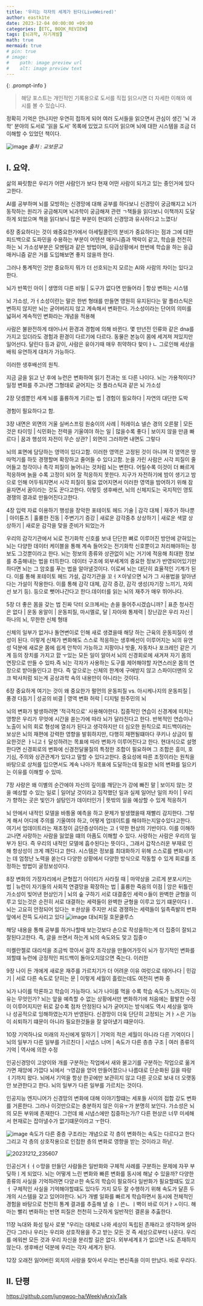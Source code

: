 ```yaml
---
title: '우리는 각자의 세계가 된다(LiveWeired)'
author: eastk1te
date: 2023-12-04 00:00:00 +09:00
categories: [ETC, BOOK_REVIEW]
tags: [뇌과학, 자기계발]
math: true
mermaid: true
# pin: true
# image:
#    path: image preview url
#    alt: image preview text
---
```


{: .prompt-info }
> 해당 포스트는 개인적인 기록용으로 도서를 직접 읽으시면 더 자세한 이해와 예시를 볼 수 있습니다.

정확히 기억은 안나지만 우연히 접하게 되어 여러 도서들을 읽으면서 관심이 생긴 '뇌 과학' 분야의 도서로 '읽을 도서' 목록에 있었고 드디어 읽으며 뇌에 대한 시스템을 조금 더 이해할 수 있었던 책이다.

![image](https://contents.kyobobook.co.kr/sih/fit-in/458x0/pdt/9788925577227.jpg)
_출처 : 교보문고_

## I. 요약.



삶의 짜릿함은 우리가 어떤 사람인가 보다 현재 어떤 사람이 되가고 있는 중인거에 있다고한다.

AI를 공부하며 뇌를 모방하는 신경망에 대해 공부를 하다보니 신경망이 궁금해지고 뇌가 동작하는 원리가 궁금해지며 뇌과학이 궁금해져 관련 ㄱ책들을 읽다보니 이책까지 도달하게 되었으며 책을 읽다보니 많은 부분이 현대의 신경망과 유사하다고 느꼈다/

6장
중요하다는 것이 왜중요한가에서 아세틸콜린의 분비가 중요하다는 점과 그에 대한 피드백으로 도파민을 수용하는 부분이 어텐션 매커니즘과 맥락이 같고, 학습을 천천히 하는 뇌 가소성부분은 모멘텀과 같은 방법이며, 응급상황에서 한번에 학습을 하는 응급 매커니즘 같은 거를 도입해보면 좋지 않을까 한다.

그러나 통계적인 것만 중요하지 뭐가 더 선호되는지 모르는 AI와 사람의 차이는 있다고 한다.




뇌가 반쪽인 아이 | 생명의 다른 비밀 | 도구가 없다면 만들어라 | 항상 변하는 시스템

뇌 가소성, 가ㅓ소성이란는 말은 한번 형태를 만들면 영원히 유지된다는 말 플라스틱은 변하지 않지만 뇌는 굳어버리지 않고 계속해서 변화한다. 가소성이라는 단어의 의미를 넓혀서 계속적인 변화라는 개념을 적용해 


사람은 불완전하게 태어나서 환경과 경험에 의해 바뀐다. 몇 만년전 인류와 같은 dna를 가지고 있더라도 경험과 환경이 다르기에 다르다. 동물은 본능이 몸에 세겨져 져있지만 일어선다. 달린다 등과 같이, 사람은 유아기때 매우 취약하다 핮미ㅏㄴ 그로인해 세상을 배워 유연하게 대처가 가능하다.

이러한 생후배선의 원칙.

지금 글을 읽고 난 후에 뉴런은 변화하여 읽기 전과는 또 다른 나이다. 
뇌는 가용적이다? 일정 변화를 주고나면 그형태로 굳어지는 것 플라스틱과 같은 뇌 가소성


2장 덧셈뿐인 세계
뇌를 훌륭하게 기르는 법 | 경험이 필요하다 | 자연의 대단한 도박

경험이 필요하다고 함.


3장 내면은 외면의 거울
실버스프링 원숭이의 사례 | 허레이쇼 넬슨 경의 오른팔 | 모든 것은 타이밍 | 식민화는 전력을 기울여야 하는 일 | 많을수록 좋다 | 보이지 않을 만큼 빠르다 | 꿈과 행성의 자전이 무슨 상관? | 외면이 그러하면 내면도 그렇다

뇌의 표면에 담당하는 영역이 있다고함. 이러한 영역은 고정된 것이 아니며 각 영역은 땅따먹기를 하듯 경쟁할며 확장하고 줄어들 수 있다고함.
눈을 가린 사람은 시각 피질이 줄어들고 청각이나 촉각 피질이 늘어나는 것처럼 뇌는 변한다. 어릴수록 이것이 더 빠르게 적응하며 늙을 수록 고정이 되어 잘 적응하지 못한다.
지구가 자전하기에 밤이 생기고 밤으로 인해 어두워지면서 시각 피질이 필요 없어지면서 이러한 영역을 밤어하기 위해 잠을자면서 꿈이라는 것도 꾼다고한다. 이렇듯 생후배션, 뇌의 신체지도는 국지적인 영토 경쟁의 결과로 만들어진다고한다.

4장 입력 자료 이용하기
행성을 장악한 포테이토 헤드 기술 | 감각 대체 | 재주가 하나뿐 | 아이튠즈 | 훌륭한 진동 | 주변기기 증강 | 새로운 감각중추 상상하기 | 새로운 색깔 상상하기 | 새로운 감각을 맞을 준비가 되었는가

우리의 감각기관에서 뇌로 전기화학 신호를 보내 단단한 뼈로 이루어진 방안에 갇혀있는 뇌는 다양한 데이터 케이블을 통해 계속 들어오는 전기화학 신호뿐이고 처리해야하는 정보도 그것뿐이라고 한다. 
 뇌는 정보의 종류와 상관없이 뇌는 거기에 적응해 최대한 정보를 추출해내는 법을 터득한다. 데이터 구조에 외부세계의 중요한 정보가 반영되어있기만 하다면 뇌는 그 암호를 푸는 법을 알아낼것이다. 이로써 뇌는 대단히 효율적인 기계가 된다. 이를 통해 포테이토 헤드 가설, 감각기관을 꼬ㅓㅈ아넣으면 뇌가 그 사용법을 알아낸다는 가설이 작용한다. 이를 통해 감각 대체, 감각 증강, 감각 생성(자기장 느끼기, 자외선 보기 등). 등으로 뻣어나간다고 한다.데이터를 읽는 뇌의 재주가 매우 뛰어나다.



5장 더 좋은 몸을 갖는 법
진짜 닥터 오크께서는 손을 들어주시겠습니까? | 표준 청사진은 없다 | 운동 옹알이 | 운동피질, 마시멜로, 달 | 자아와 통제력 | 장난감은 우리 자신 | 하나의 뇌, 무한한 신체 형태

신체의 일부가 없거나 돌연변이로 인해 새로 생겼을때 해당 하는 근육의 운동피질이 생성이 된다.  이렇게 신체가 변화해도 스스로 적응하는 생후배선이 이루어지는 뇌의 유연성 덕분에 새로운 몸에 쉽게 안착이 가능하고 지팡이나 밧줄, 자동차나 포크레인 같은 기계 등의 장치를 가지고 핤 ㅜ있는 모든 일이 알아서 뇌의 신경회로에 새겨져 자기 몸의 연장으로 만들 수 있따.즉 뇌는 각자가 사용하는 도구를 제어해야할 자연스러운 몸의 연장으로 받아들인다고 한다. 즉 앞으로는 신체의 한계에 구애받지 않고 스파이더맨의 오크 박사처럼 되는게 공상과학 속의 내용만이 아니라는 것이다.

6장 중요하게 여기는 것이 왜 중요한가
펄먼의 운동피질 vs. 아시케나지의 운동피질 | 풍경 다듬기 | 성공의 비결 | 영역 변화 허락 | 디지털 원주민의 뇌

뇌의 변화가 발생하려면 '적극적으로' 사용해야한다. 집중적인 연습이 신경계에 미치는 영향은 우리가 무엇에 시간을 쏟는가에 따라 뇌가 달라진다고 한다. 반복적인 연습이나 노출이 뇌의 회로 형성에 열쇠가 된다고 생각하지만 더 심오한 원칙으로 피드백이라는
보상은 뇌의 재편에 강력한 영향을 발휘하지만, 다행히 재편될떄마다 쿠키나 상금이 필요한것은 ㅏ니고ㅓ 달성하려는 목표에 따라 변화가 이루어진다고 한다.
현대식으로 설명한다면 신경회로의 변화에 신경전달물질의 특정한 조합이 필요하며 그 조합은 흥미, 호기심, 주의와 상관관계가 있다고 말할 수 있다고한다.
중요성에 따른 조정이라는 원칙을 바탕으로 상처를 입으면서도 계속 나아가 목표에 도달하는데 필요한 뇌의 변화를 일으키는 이유를 이해할 수 있따.


7장 사랑은 왜 이별의 순간에야 자신의 깊이를 깨닫는가
강에 빠진 말 | 보이지 않는 것을 예상할 수 있는 일로 | 일어날 것이라고 짐작했던 일과 실제 일어난 일의 차이 | 우리가 향하는 곳은 빛인가 설탕인가 데이터인가 | 뜻밖의 일을 예상할 수 있게 적응하기

뇌 안에서 내적인 모델을 바틍올 예측을 하고 문제가 발생했을때 재빨리 감지한다. 그렇게 해서 어디에 주의를 기울여야 하고, 어떻게 업데이트를 해야하는지알수있다고한다. 여기서 업데이트라는 재조정이 금단증상이라는 고ㅓ약한 현상의 기반이다. 이를 이해하고나면 사랑하는 사람을 잃었을 떄의 아픔도 이해할 수 있다. 사랑하는 사람은 우리의 일부가 된다. 즉 우리의 내적인 모델에 흡수된다는 뜻이다., 그래서 갑작스러운 부재로 인해 항상성이 크게 꺠진다고 한다.  시스템은 정보를 최대화하기 위해 스스로를 변화시키는 데 엄청난 노력을 쏟는다 다양한 상황에서 다양한 방식으로 작동할 수 있게 회로를 조정하는 방법이 굴정보성이다.


8장 변화의 가장자리에서 균형잡기
아이티가 사라질 때 | 마약상을 고르게 분포시키는 법 | 뉴런이 자기들의 사회적 연결망을 확장하는 법 | 훌륭한 죽음의 이점 | 암은 뒤틀린 가소성이 빚어낸 현상인가 | 뇌의 숲 구하기
서로 대결중인 세력ㅇ들이 완벽한 균형을 이루고 있는것은 순전히 서로 대결하는 세력들이 완벽한 균형을 이루고 있기 떄문이다ㅣ. 뇌는 고요히 안정되어 있다는 ㅎ솬상을 주지만 서로 경쟁하는 세력들이 일촉즉발의 변화앞에서 잔뜩 도사리고 있다
![image](https://www.sharonpricejames.com/uploads/1/1/2/8/112878735/black-quarter-20-kb_orig.jpg)
대뇌피질 호문쿨루스

해당 내용을 통해 공부를 하거나할때 보는것보다 손으로 작성을하는게 더 집중이 잘되고 잘된다고한다. 즉, 글을 쓰면서 하는게 뇌의 속도와도 맞고 집중ㅇ

미켈란젤로 대리석을 조금씩 깎아서 걸작 조각상을 만들어가듯이 뇌가 장기적인 변화를 꾀할떄 뉴런에 긍정적인 피드백이 돌아오지않으면 죽는다. 이러한

9장 나이 든 개에게 새로운 재주를 가르치기가 더 어려운 이유
여럿으로 태어나다 | 민감기 | 서로 다른 속도로 닫히는 문 | 이렇게 세월이 흘렀는데도 여전히 변화 중

뇌가 나이를 막론하고 학습이 가능하다. 뇌가 나이를 먹을 수록 학습 속도가 느려지는 이유는 무엇인가? 뇌는 앞을 예측할 수 없는 상황에서만 변화하기에 처음에는 활발한 수정이 이루어지지만 뒤로 갈수록 점차 안정된다 뇌가 굳어지는 방식에도 역시 세상을 얼마나 성공적으로 잉해하였는지가 반영된다. 신경망이 더욱 단단히 고정되는 거ㅏㅅ은 기능이 쇠퇴하기 떄문이 아니라 필요한것들을 잘 알아넀기 떄문이다.

10장 기억하나요
미래의 자신에게 말하기 | 기억의 적은 세월이 아니라 다른 기억이다 | 뇌의 일부가 다른 일부를 가르친다 | 시냅스 너머 | 속도가 다른 층층 구조 | 여러 종류의 기억 | 역사에 의한 수정

인공신경망이 고양이와 개를 구분하는 작업에서 새와 물고기를 구분하는 작업으로 옮겨가면 재앙에 가깝다 뇌에서 ㄱ영감을 얻어 만들어졌으나 나름대로 단순화된 길을 따랑 ㅕ기까지 왔다. 뇌에서 기억을 항상 한곳에만 보관히지 않고 다른 곳으로 보내 더 오랫동안 보관한다고 한다.  뇌의 일부가 다른 일부를 가르치는 것이다.

인공지능 엔지니어가 신경망의 변화에 대해 이야기할떄는 세포들 사이의 접합 강도 변화를 거론한다. 그러나 이것만으로는 충분하지 않은 이유ㅜ가 분명히 보인다. 가소성은 뇌의 모든 부위에 존재한다. 그런데 왜 시냅스에만 집중하는가/? 다른 현상은 너무 미세해서 현재로는 잡아낼수가 없기떄문이라고 ㅜ한다.

![image](https://miro.medium.com/v2/resize:fit:720/format:webp/1*qOLyAT6EccJ_3UGr5zY33g.jpeg  )
속도가 다른  중층 구조라는 개념으로 각 층이 변화하는 속도는 다르다고 한다 그리고 각 층의 상호작용으로 인접한 층의 변화로 영향을 받는 것이라고 하낟. 

![20231212_235607](https://github.com/eastk1te/eastk1te.github.io/assets/77319450/5d535364-4a77-40ef-a6d7-94ee4f270811)


인공신겨ㅓㅓㅇ망을 만들던 사람들은 일반화와 구체적 사례를 구분하는 문제에 자꾸 부딪하ㅣ게 되었다. 뇌는 어떻게 느린 변화와 빠른 변화를 동시에 해날 수 있을까? 다양한 종류의 사실을 기억하려면 다양ㄹ한 속도의 학습이 필요하다 일반화가 필요할떄도 있고ㅓ 구체적인 사실을 기억해야할떄도 있다두 가지 모두 잘 수행하기 위해 속도가 달흔 두개의 시스템을 갖고 있어야한다. 뇌가 개별 일화를 빠르게 학습하면서 동시에 전체적인 경험을 바탕으로 천천히 통계 결과를 추출해 낼 숭 ㅣ쓴ㄴ ㅣ벽이 바로 이거ㅏㅅ이디. 해마는 빨리 변화하는 반면 피질은 천천히 느긋하게 일반적인 결론을 추춣한다.

11장 늑대와 화성 탐사 로봇
"우리는 대체로 나와 세상이 독립된 존재라고 생각하며 살아간다 그러나 우리는 우리와 상호작용을 주고 받는 모든 것 즉 세상으로부터 나온다. 우리를 에워싼 모든 것과 우리 자신을 분리할 길은 없다. 외부세계ㅒ가 없으면 나도 존재하지 않는다. 생후배선 덕분에 우리는 각자 세계가 된다.

12장 오래전 잃어버린 외치의 사랑을 찾아서
우리는 변신족을 이미 만났다. 바로 우리다.


## II. 단평



https://github.com/jungwoo-ha/WeeklyArxivTalk



<br><br>
---